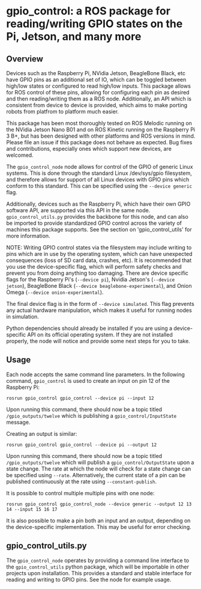 # gpio\_control: a ROS package for reading/writing GPIO states on the Pi, Jetson, and many more
## Overview
Devices such as the Raspberry Pi, NVidia Jetson, BeagleBone Black, etc have GPIO pins as an additional set of IO,
which can be toggled between high/low states or configured to read high/low inputs. This package allows for
ROS control of these pins, allowing for configuring each pin as desired and then reading/writing
them as a ROS node. Additionally, an API which is consistent from device to device is provided,
which aims to make porting robots from platfrom to platform much easier.

This package has been most thoroughly tested on ROS Melodic running on the NVidia Jetson Nano B01
and on ROS Kinetic running on the Raspberry Pi 3 B+, but has been designed with other platforms and
ROS versions in mind. Please file an issue if this package does not behave as expected. Bug fixes 
and contributions, especially ones which support new devices, are welcomed.

The `gpio_control_node` node allows for control of the GPIO of generic Linux systems. This is done
through the standard Linux /dev/sys/gpio filesystem, and therefore allows for support of all
Linux devices with GPIO pins which conform to this standard. This can be specified using the
`--device generic` flag.

Additionally, devices such as the Raspberry Pi, which have their own GPIO software API, are
supported via this API in the same node. `gpio_control_utils.py` provides the backbone for this
node, and can also be imported to provide standardized GPIO control across the variety of
machines this package supports. See the section on 'gpio_control_utils' for more information.

NOTE: Writing GPIO control states via the filesystem may include writing to pins which are in use
by the operating system, which can have unexpected consequences (loss of SD card data, crashes, etc).
It is recommended that you use the device-specific flag, which will perform safety checks and prevent
you from doing anything too damaging. There are device specific flags for the Raspberry Pi's (`--device pi`),
Nvidia Jetson's (`--device jetson`), BeagleBone Black (`--device beaglebone-experimental`),
and Onion Omega (`--device onion-experimental`).

The final device flag is in the form of `--device simulated`. This flag prevents any actual hardware
manipulation, which makes it useful for running nodes in simulation. 

Python dependencies should already be installed if you are using a device-specific API on its
official operating system. If they are not installed properly, the node will notice and provide
some next steps for you to take.

## Usage
Each node accepts the same command line parameters. In the following command, `gpio_control` is used
to create an input on pin 12 of the Raspberry Pi:

```
rosrun gpio_control gpio_control --device pi --input 12
```

Upon running this command, there should now be a topic titled `/gpio_outputs/twelve` which
is publishing a `gpio_control/InputState` message.

Creating an output is similar:
```
rosrun gpio_control gpio_control --device pi --output 12
```

Upon running this command, there should now be a topic titled `/gpio_outputs/twelve`
which will publish a `gpio_control/OutputState` upon a state change. The rate at which
the node will check for a state change can be specified using `--rate`. Alternatively,
the current state of a pin can be published continuously at the rate using `--constant-publish`.

It is possible to control multiple multiple pins with one node:
```
rosrun gpio_control gpio_control_node --device generic --output 12 13 14 --input 15 16 17
```

It is also possible to make a pin both an input and an output, depending on the device-specific
implementation. This may be useful for error checking.

## gpio_control_utils.py
The `gpio_control_node` operates by providing a command line interface to the `gpio_control_utils`
python package, which will be importable in other projects upon installation. This provides a
standard and stable interface for reading and writing to GPIO pins. See the node for example
usage.
